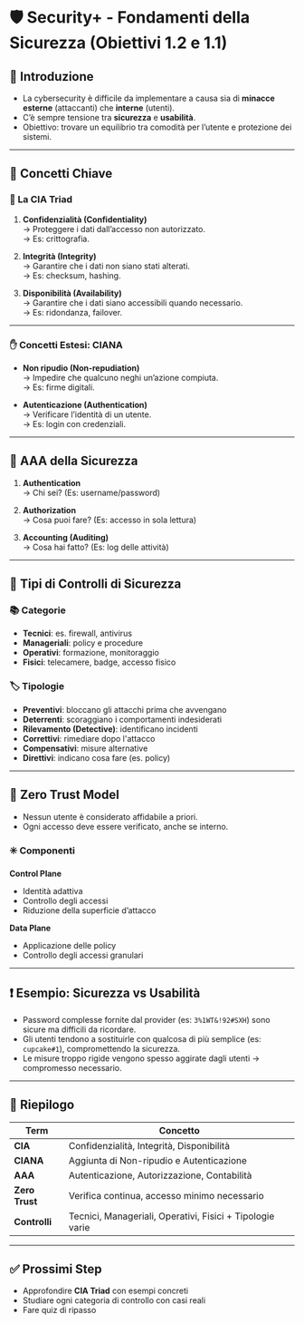 # 🛡️ Security+ - Fondamenti della Sicurezza (Obiettivi 1.2 e 1.1)

## 🧠 Introduzione
- La cybersecurity è difficile da implementare a causa sia di **minacce esterne** (attaccanti) che **interne** (utenti).
- C’è sempre tensione tra **sicurezza** e **usabilità**.
- Obiettivo: trovare un equilibrio tra comodità per l’utente e protezione dei sistemi.

---

## 🧩 Concetti Chiave

### 🔐 La CIA Triad
1. **Confidenzialità (Confidentiality)**  
   → Proteggere i dati dall’accesso non autorizzato.  
   → Es: crittografia.

2. **Integrità (Integrity)**  
   → Garantire che i dati non siano stati alterati.  
   → Es: checksum, hashing.

3. **Disponibilità (Availability)**  
   → Garantire che i dati siano accessibili quando necessario.  
   → Es: ridondanza, failover.

---

### ✋ Concetti Estesi: CIANA

- **Non ripudio (Non-repudiation)**  
  → Impedire che qualcuno neghi un’azione compiuta.  
  → Es: firme digitali.

- **Autenticazione (Authentication)**  
  → Verificare l’identità di un utente.  
  → Es: login con credenziali.

---

## 🔄 AAA della Sicurezza

1. **Authentication**  
   → Chi sei? (Es: username/password)

2. **Authorization**  
   → Cosa puoi fare? (Es: accesso in sola lettura)

3. **Accounting (Auditing)**  
   → Cosa hai fatto? (Es: log delle attività)

---

## 🧰 Tipi di Controlli di Sicurezza

### 📚 Categorie
- **Tecnici**: es. firewall, antivirus
- **Manageriali**: policy e procedure
- **Operativi**: formazione, monitoraggio
- **Fisici**: telecamere, badge, accesso fisico

### 🏷️ Tipologie
- **Preventivi**: bloccano gli attacchi prima che avvengano
- **Deterrenti**: scoraggiano i comportamenti indesiderati
- **Rilevamento (Detective)**: identificano incidenti
- **Correttivi**: rimediare dopo l'attacco
- **Compensativi**: misure alternative
- **Direttivi**: indicano cosa fare (es. policy)

---

## 🔐 Zero Trust Model

- Nessun utente è considerato affidabile a priori.
- Ogni accesso deve essere verificato, anche se interno.

### ✳️ Componenti
**Control Plane**
- Identità adattiva
- Controllo degli accessi
- Riduzione della superficie d’attacco

**Data Plane**
- Applicazione delle policy
- Controllo degli accessi granulari

---

## ❗ Esempio: Sicurezza vs Usabilità

- Password complesse fornite dal provider (es: `3%1WT&!92#SXH`) sono sicure ma difficili da ricordare.
- Gli utenti tendono a sostituirle con qualcosa di più semplice (es: `cupcake#1`), compromettendo la sicurezza.
- Le misure troppo rigide vengono spesso aggirate dagli utenti → compromesso necessario.

---

## 📌 Riepilogo

| Term | Concetto |
|------|----------|
| **CIA** | Confidenzialità, Integrità, Disponibilità |
| **CIANA** | Aggiunta di Non-ripudio e Autenticazione |
| **AAA** | Autenticazione, Autorizzazione, Contabilità |
| **Zero Trust** | Verifica continua, accesso minimo necessario |
| **Controlli** | Tecnici, Manageriali, Operativi, Fisici + Tipologie varie |

---

## ✅ Prossimi Step

- Approfondire **CIA Triad** con esempi concreti
- Studiare ogni categoria di controllo con casi reali
- Fare quiz di ripasso
